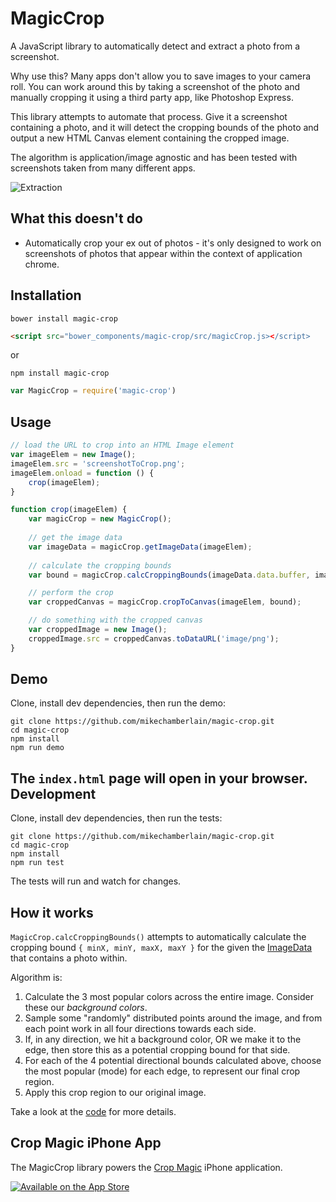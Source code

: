 MagicCrop
=========

A JavaScript library to automatically detect and extract a photo from a screenshot.

Why use this? Many apps don't allow you to save images to your camera roll. You can work around this by taking a screenshot of the photo and manually cropping it using a third party app, like Photoshop Express.

This library attempts to automate that process.  Give it a screenshot containing a photo, and it will detect the cropping bounds of the photo and output a new HTML Canvas element containing the cropped image.

The algorithm is application/image agnostic and has been tested with screenshots taken from many different apps.

![Extraction](https://raw.githubusercontent.com/mikechamberlain/magic-crop/master/test/images/extracted.jpg)

What this doesn't do
--------------------
* Automatically crop your ex out of photos - it's only designed to work on screenshots of photos that appear within the context of application chrome.

Installation
------------
```shell
bower install magic-crop
```
 
```html
<script src="bower_components/magic-crop/src/magicCrop.js></script>
```

or

```shell
npm install magic-crop
```

```javascript
var MagicCrop = require('magic-crop')
```

Usage
-----

```javascript
// load the URL to crop into an HTML Image element
var imageElem = new Image();
imageElem.src = 'screenshotToCrop.png';
imageElem.onload = function () {
    crop(imageElem);
}

function crop(imageElem) {
    var magicCrop = new MagicCrop();
        
    // get the image data
    var imageData = magicCrop.getImageData(imageElem);
    
    // calculate the cropping bounds
    var bound = magicCrop.calcCroppingBounds(imageData.data.buffer, imageData.width, imageData.height);

    // perform the crop
    var croppedCanvas = magicCrop.cropToCanvas(imageElem, bound);

    // do something with the cropped canvas
    var croppedImage = new Image();
    croppedImage.src = croppedCanvas.toDataURL('image/png');
}
```
Demo
----
Clone, install dev dependencies, then run the demo:

```shell
git clone https://github.com/mikechamberlain/magic-crop.git
cd magic-crop
npm install
npm run demo
```

The `index.html` page will open in your browser.
Development
-----------
Clone, install dev dependencies, then run the tests:

```shell
git clone https://github.com/mikechamberlain/magic-crop.git
cd magic-crop
npm install
npm run test
```
The tests will run and watch for changes.

How it works
------------
`MagicCrop.calcCroppingBounds()` attempts to automatically calculate the cropping bound `{ minX, minY, maxX, maxY }`
for the given the [ImageData](https://developer.mozilla.org/en/docs/Web/API/ImageData) that contains a photo within.

Algorithm is:
 1. Calculate the 3 most popular colors across the entire image. Consider these our *background colors*.
 2. Sample some "randomly" distributed points around the image, and from each point work in all four directions towards each side.
 3. If, in any direction, we hit a background color, OR we make it to the edge, then store this as a potential cropping bound for that side.
 4. For each of the 4 potential directional bounds calculated above, choose the most popular (mode) for each edge, to represent our final crop region.
 5. Apply this crop region to our original image.
 
Take a look at the [code](https://github.com/mikechamberlain/magic-crop/blob/master/src/magicCrop.js) for more details.
    
Crop Magic iPhone App
---------------------
The MagicCrop library powers the [Crop Magic](https://itunes.apple.com/us/app/crop-magic/id1061397658?mt=8) iPhone application.

[![Available on the App Store](https://raw.githubusercontent.com/mikechamberlain/magic-crop/master/test/images/app-store.png)](https://itunes.apple.com/us/app/crop-magic/id1061397658?mt=8)

 
